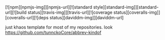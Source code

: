 [![npm][npmjs-img]][npmjs-url][![standard style][standard-img]][standard-url][![build status][travis-img]][travis-url][![coverage status][coveralls-img]][coveralls-url][![deps status][daviddm-img]][daviddm-url]

just khaos template for most of my repositories. look https://github.com/tunnckoCore/abbrev-kindof
